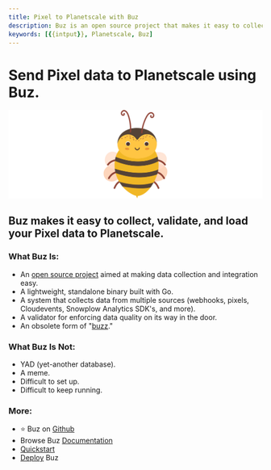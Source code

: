 ```yaml
---
title: Pixel to Planetscale with Buz
description: Buz is an open source project that makes it easy to collect, validate, and load Pixel data to Planetscale.
keywords: [{{intput}}, Planetscale, Buz]
---
```


# Send Pixel data to Planetscale using Buz.

![buzz](../../../static/img/buzz.png)


## Buz makes it easy to collect, validate, and load your Pixel data to Planetscale.


### What Buz Is:

- An [open source project](https://github.com/silverton-io/buz) aimed at making data collection and integration easy.
- A lightweight, standalone binary built with Go.
- A system that collects data from multiple sources (webhooks, pixels, Cloudevents, Snowplow Analytics SDK's, and more).
- A validator for enforcing data quality on its way in the door.
- An obsolete form of "[buzz](https://www.merriam-webster.com/dictionary/buzz)."


### What Buz Is Not:

- YAD (yet-another database).
- A meme.
- Difficult to set up.
- Difficult to keep running.


### More:
- ⭐ Buz on [Github](https://github.com/silverton-io/buz)
- Browse Buz [Documentation](/)
- [Quickstart](/examples/quickstart)
- [Deploy](category/deploying-buz) Buz
